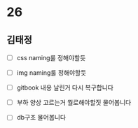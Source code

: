 # 26

## 김태정

* [ ] css naming룰 정해야할듯 
* [ ] img naming룰 정해야할듯
* [ ] gitbook 내용 날린거 다시 복구합니다 
* [ ] 부하 양상 고르는거 뭘로해야할짓 물어봅니다 
* [ ] db구조 물어봅니다 


